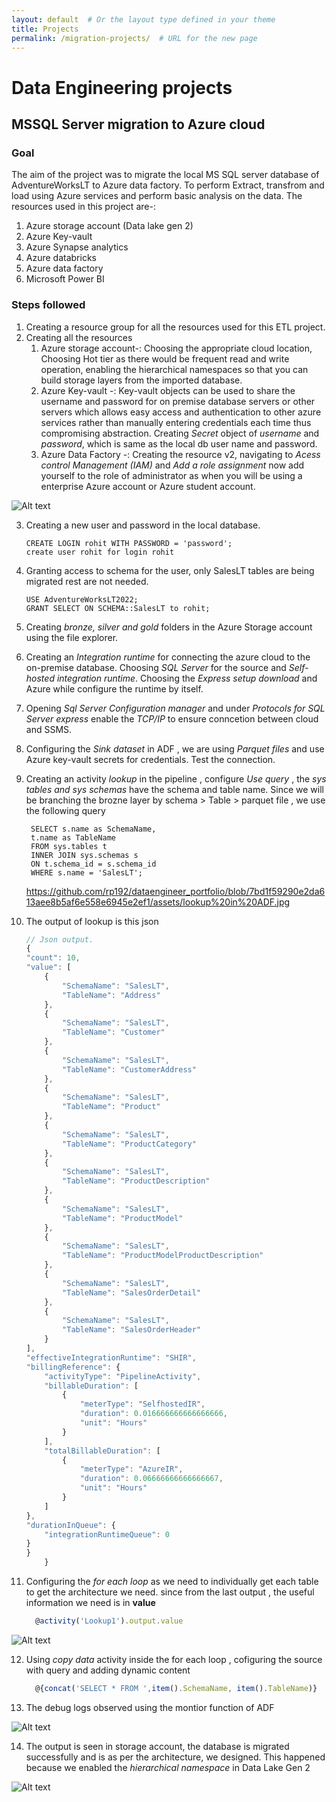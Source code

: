 ```yaml
---
layout: default  # Or the layout type defined in your theme
title: Projects
permalink: /migration-projects/  # URL for the new page
---
```


# Data Engineering projects

## MSSQL Server migration to Azure cloud

### Goal

The aim of the project was to migrate the local MS SQL server database of AdventureWorksLT to Azure data factory.
To perform Extract, transfrom and load using Azure services and perform basic analysis on the data.
The resources used in this project are-:
  1. Azure storage account (Data lake gen 2)
  2. Azure Key-vault
  3. Azure Synapse analytics
  4. Azure databricks
  5. Azure data factory
  6. Microsoft Power BI

### Steps followed
  1. Creating a resource group for all the resources used for this ETL project.
  2. Creating all the resources
       1. Azure storage account-: Choosing the appropriate cloud location,
          Choosing Hot tier as there would be frequent read and write operation,
          enabling the hierarchical namespaces so that you can build storage layers from the imported database.
       2. Azure Key-vault -: Key-vault objects can be used to share the username and password for on premise database servers
          or other servers which allows easy access and authentication to other azure services rather than manually entering
          credentials each time thus compromising abstraction.
          Creating *Secret* object of *username* and *password*, which is same as the local db user name and password.
       3. Azure Data Factory -: Creating the resource v2, navigating to *Acess control Management (IAM)* and *Add a role assignment*
          now add yourself to the role of administrator as when you will be using a enterprise Azure account or Azure student account.
          
  <img title="a title" alt="Alt text" src="assets/resources.jpg">

  3. Creating a new user and password in the local database.
     ```
     CREATE LOGIN rohit WITH PASSWORD = 'password';
     create user rohit for login rohit
     ```
  4. Granting access to schema for the user, only SalesLT tables are being migrated rest are not needed.
     ```
     USE AdventureWorksLT2022;
     GRANT SELECT ON SCHEMA::SalesLT to rohit;
     ```
  5. Creating *bronze, silver and gold* folders in the Azure Storage account using the file explorer.
  6. Creating an *Integration runtime* for connecting the azure cloud to the on-premise database. Choosing *SQL Server* for the source
     and *Self-hosted integration runtime*. Choosing the *Express setup download* and Azure while configure the runtime by itself.
  7. Opening *Sql Server Configuration manager* and under *Protocols for SQL Server express* enable the *TCP/IP* to ensure conncetion
     between cloud and SSMS.
  8. Configuring the *Sink dataset* in ADF , we are using *Parquet files* and use Azure key-vault secrets for credentials.
     Test the connection.
  9. Creating an activity *lookup* in the pipeline , configure *Use query* , the *sys tables and sys schemas* have the schema
      and table name. Since we will be branching the brozne layer by schema > Table > parquet file , we use the following query 
     ```
      SELECT s.name as SchemaName,
      t.name as TableName
      FROM sys.tables t
      INNER JOIN sys.schemas s
      ON t.schema_id = s.schema_id
      WHERE s.name = 'SalesLT';
     ```
     https://github.com/rp192/dataengineer_portfolio/blob/7bd1f59290e2da613aee8b5af6e558e6945e2ef1/assets/lookup%20in%20ADF.jpg
  10.  The output of lookup is this json
        ```js
        // Json output.
        {
    	"count": 10,
    	"value": [
    		{
    			"SchemaName": "SalesLT",
    			"TableName": "Address"
    		},
    		{
    			"SchemaName": "SalesLT",
    			"TableName": "Customer"
    		},
    		{
    			"SchemaName": "SalesLT",
    			"TableName": "CustomerAddress"
    		},
    		{
    			"SchemaName": "SalesLT",
    			"TableName": "Product"
    		},
    		{
    			"SchemaName": "SalesLT",
    			"TableName": "ProductCategory"
    		},
    		{
    			"SchemaName": "SalesLT",
    			"TableName": "ProductDescription"
    		},
    		{
    			"SchemaName": "SalesLT",
    			"TableName": "ProductModel"
    		},
    		{
    			"SchemaName": "SalesLT",
    			"TableName": "ProductModelProductDescription"
    		},
    		{
    			"SchemaName": "SalesLT",
    			"TableName": "SalesOrderDetail"
    		},
    		{
    			"SchemaName": "SalesLT",
    			"TableName": "SalesOrderHeader"
    		}
    	],
    	"effectiveIntegrationRuntime": "SHIR",
    	"billingReference": {
    		"activityType": "PipelineActivity",
    		"billableDuration": [
    			{
    				"meterType": "SelfhostedIR",
    				"duration": 0.016666666666666666,
    				"unit": "Hours"
    			}
    		],
    		"totalBillableDuration": [
    			{
    				"meterType": "AzureIR",
    				"duration": 0.06666666666666667,
    				"unit": "Hours"
    			}
    		]
    	},
    	"durationInQueue": {
    		"integrationRuntimeQueue": 0
    	}
        }
            }
        ```
      
  11. Configuring the *for each loop* as we need to individually get each table to get the architecture we need.
      since from the last output , the useful information we need is in **value**
      ```js
        @activity('Lookup1').output.value
      ```
  <img title="a title" alt="Alt text" src="assets/lookup in ADF.jpg">
      
  12. Using *copy data* activity inside the for each loop , cofiguring the source with query and adding dynamic content
      ```js
        @{concat('SELECT * FROM ',item().SchemaName, item().TableName)}
      ```
  13. The debug logs observed using the montior function of ADF

  <img title="a title" alt="Alt text" src="assets/copy all logs.jpg">

  14. The output is seen in storage account, the database is migrated successfully and is as per the architecture,
      we designed. This happened because we enabled the *hierarchical namespace* in Data Lake Gen 2

  <img title="a title" alt="Alt text" src="assets/for bronze layer.jpg">
      
      
